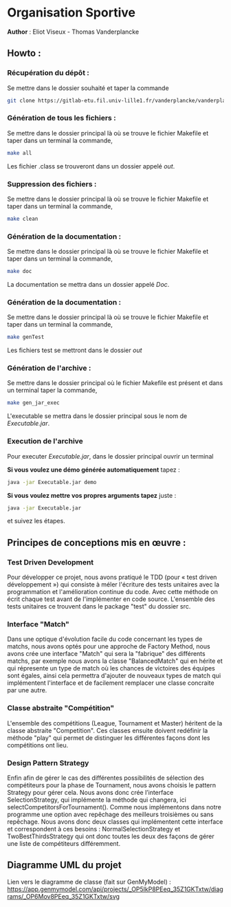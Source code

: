 # Organisation Sportive

**Author** : Eliot Viseux - Thomas Vanderplancke 


## Howto :

### Récupération du dépôt :

Se mettre dans le dossier souhaité et taper la commande 
```bash
git clone https://gitlab-etu.fil.univ-lille1.fr/vanderplancke/vanderplancke-coo-projet.git
```

### Génération de tous les fichiers :

Se mettre dans le dossier principal là où se trouve le fichier Makefile et taper dans un terminal la commande,
```bash
make all
```
Les fichier .class se trouveront dans un dossier appelé *out*.

### Suppression des fichiers :

Se mettre dans le dossier principal là où se trouve le fichier Makefile et taper dans un terminal la commande,
```bash
make clean
```

### Génération de la documentation :

Se mettre dans le dossier principal là où se trouve le fichier Makefile et taper dans un terminal la commande,
```bash
make doc
```
La documentation se mettra dans un dossier appelé *Doc*.

### Génération de la documentation :

Se mettre dans le dossier principal là où se trouve le fichier Makefile et taper dans un terminal la commande,
```bash
make genTest
```
Les fichiers test se mettront dans le dossier *out*

### Génération de l'archive :

Se mettre dans le dossier principal où le fichier Makefile est présent et dans un terminal taper la commande,
```bash
make gen_jar_exec
```
L'executable se mettra dans le dossier principal sous le nom de *Executable.jar*.

### Execution de l'archive

Pour executer *Executable.jar*, dans le dossier principal ouvrir un terminal

**Si vous voulez une démo générée automatiquement** tapez :
```bash
java -jar Executable.jar demo
```
**Si vous voulez mettre vos propres arguments tapez** juste :
```bash
java -jar Executable.jar
```
et suivez les étapes.

## Principes de conceptions mis en œuvre :

### Test Driven Development

Pour développer ce projet, nous avons pratiqué le TDD (pour « test driven développement ») qui consiste à méler l'écriture des tests unitaires avec la programmation et l'amélioration continue du code. Avec cette méthode on écrit chaque test avant de l'implémenter en code source. L'ensemble des tests unitaires ce trouvent dans le package "test" du dossier src.

### Interface "Match"

Dans une optique d'évolution facile du code concernant les types de matchs, nous avons optés pour une approche de Factory Method, nous avons crée une interface "Match" qui sera la "fabrique" des différents matchs, par exemple nous avons la classe "BalancedMatch" qui en hérite et qui répresente un type de match où les chances de victoires des équipes sont égales, ainsi cela permettra d'ajouter de nouveaux types de match qui implémentent l'interface et de facilement remplacer une classe concraite par une autre.

### Classe abstraite "Compétition"

L'ensemble des compétitions (League, Tournament et Master) héritent de la classe abstraite "Competition". Ces classes ensuite doivent redéfinir la méthode "play" qui permet de distinguer les différentes façons dont les compétitions ont lieu.

### Design Pattern Strategy

Enfin afin de gérer le cas des différentes possibilités de sélection des compétiteurs pour la phase de Tournament, nous avons choisis le pattern Strategy pour gérer cela. Nous avons donc crée l’interface SelectionStrategy, qui implémente la méthode qui changera, ici selectCompetitorsForTournament().
Comme nous implémentons dans notre programme une option avec repêchage des meilleurs troisièmes ou sans repêchage. Nous avons donc deux classes qui implémentent cette interface et correspondent à ces besoins : NormalSelectionStrategy et TwoBestThirdsStrategy qui ont donc toutes les deux des façons de gérer une liste de compétiteurs différemment.

## Diagramme UML du projet

Lien vers le diagramme de classe (fait sur GenMyModel) : https://app.genmymodel.com/api/projects/_OP5lkP8PEeq_35Z1GKTxtw/diagrams/_OP6Mov8PEeq_35Z1GKTxtw/svg
